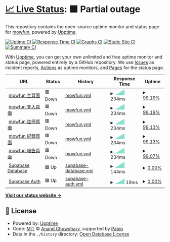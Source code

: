 # [📈 Live Status](https://mowfun.github.io/upptime): <!--live status--> **🟧 Partial outage**

This repository contains the open-source uptime monitor and status page for [mowfun](https://mowfun.github.io/upptime), powered by [Upptime](https://github.com/upptime/upptime).

[![Uptime CI](https://github.com/mowfun/upptime/workflows/Uptime%20CI/badge.svg)](https://github.com/mowfun/upptime/actions?query=workflow%3A%22Uptime+CI%22)
[![Response Time CI](https://github.com/mowfun/upptime/workflows/Response%20Time%20CI/badge.svg)](https://github.com/mowfun/upptime/actions?query=workflow%3A%22Response+Time+CI%22)
[![Graphs CI](https://github.com/mowfun/upptime/workflows/Graphs%20CI/badge.svg)](https://github.com/mowfun/upptime/actions?query=workflow%3A%22Graphs+CI%22)
[![Static Site CI](https://github.com/mowfun/upptime/workflows/Static%20Site%20CI/badge.svg)](https://github.com/mowfun/upptime/actions?query=workflow%3A%22Static+Site+CI%22)
[![Summary CI](https://github.com/mowfun/upptime/workflows/Summary%20CI/badge.svg)](https://github.com/mowfun/upptime/actions?query=workflow%3A%22Summary+CI%22)

With [Upptime](https://upptime.js.org), you can get your own unlimited and free uptime monitor and status page, powered entirely by a GitHub repository. We use [Issues](https://github.com/mowfun/upptime/issues) as incident reports, [Actions](https://github.com/mowfun/upptime/actions) as uptime monitors, and [Pages](https://mowfun.github.io/upptime) for the status page.

<!--start: status pages-->
<!-- This summary is generated by Upptime (https://github.com/upptime/upptime) -->
<!-- Do not edit this manually, your changes will be overwritten -->
<!-- prettier-ignore -->
| URL | Status | History | Response Time | Uptime |
| --- | ------ | ------- | ------------- | ------ |
| <img alt="" src="https://icons.duckduckgo.com/ip3/your-mowfun-site.com.ico" height="13"> [mowfun 主頁面](https://your-mowfun-site.com) | 🟥 Down | [mowfun.yml](https://github.com/tzumowfun/mowfun/commits/HEAD/history/mowfun.yml) | <details><summary><img alt="Response time graph" src="./graphs/mowfun/response-time-week.png" height="20"> 234ms</summary><br><a href="https://status.your-domain.com/history/mowfun"><img alt="Response time 234" src="https://img.shields.io/endpoint?url=https%3A%2F%2Fraw.githubusercontent.com%2Ftzumowfun%2Fmowfun%2FHEAD%2Fapi%2Fmowfun%2Fresponse-time.json"></a><br><a href="https://status.your-domain.com/history/mowfun"><img alt="24-hour response time 234" src="https://img.shields.io/endpoint?url=https%3A%2F%2Fraw.githubusercontent.com%2Ftzumowfun%2Fmowfun%2FHEAD%2Fapi%2Fmowfun%2Fresponse-time-day.json"></a><br><a href="https://status.your-domain.com/history/mowfun"><img alt="7-day response time 234" src="https://img.shields.io/endpoint?url=https%3A%2F%2Fraw.githubusercontent.com%2Ftzumowfun%2Fmowfun%2FHEAD%2Fapi%2Fmowfun%2Fresponse-time-week.json"></a><br><a href="https://status.your-domain.com/history/mowfun"><img alt="30-day response time 234" src="https://img.shields.io/endpoint?url=https%3A%2F%2Fraw.githubusercontent.com%2Ftzumowfun%2Fmowfun%2FHEAD%2Fapi%2Fmowfun%2Fresponse-time-month.json"></a><br><a href="https://status.your-domain.com/history/mowfun"><img alt="1-year response time 234" src="https://img.shields.io/endpoint?url=https%3A%2F%2Fraw.githubusercontent.com%2Ftzumowfun%2Fmowfun%2FHEAD%2Fapi%2Fmowfun%2Fresponse-time-year.json"></a></details> | <details><summary><a href="https://status.your-domain.com/history/mowfun">99.19%</a></summary><a href="https://status.your-domain.com/history/mowfun"><img alt="All-time uptime 99.19%" src="https://img.shields.io/endpoint?url=https%3A%2F%2Fraw.githubusercontent.com%2Ftzumowfun%2Fmowfun%2FHEAD%2Fapi%2Fmowfun%2Fuptime.json"></a><br><a href="https://status.your-domain.com/history/mowfun"><img alt="24-hour uptime 99.19%" src="https://img.shields.io/endpoint?url=https%3A%2F%2Fraw.githubusercontent.com%2Ftzumowfun%2Fmowfun%2FHEAD%2Fapi%2Fmowfun%2Fuptime-day.json"></a><br><a href="https://status.your-domain.com/history/mowfun"><img alt="7-day uptime 99.19%" src="https://img.shields.io/endpoint?url=https%3A%2F%2Fraw.githubusercontent.com%2Ftzumowfun%2Fmowfun%2FHEAD%2Fapi%2Fmowfun%2Fuptime-week.json"></a><br><a href="https://status.your-domain.com/history/mowfun"><img alt="30-day uptime 99.19%" src="https://img.shields.io/endpoint?url=https%3A%2F%2Fraw.githubusercontent.com%2Ftzumowfun%2Fmowfun%2FHEAD%2Fapi%2Fmowfun%2Fuptime-month.json"></a><br><a href="https://status.your-domain.com/history/mowfun"><img alt="1-year uptime 99.19%" src="https://img.shields.io/endpoint?url=https%3A%2F%2Fraw.githubusercontent.com%2Ftzumowfun%2Fmowfun%2FHEAD%2Fapi%2Fmowfun%2Fuptime-year.json"></a></details>
| <img alt="" src="https://icons.duckduckgo.com/ip3/your-mowfun-site.com.ico" height="13"> [mowfun 登入頁面](https://your-mowfun-site.com/login) | 🟥 Down | [mowfun.yml](https://github.com/tzumowfun/mowfun/commits/HEAD/history/mowfun.yml) | <details><summary><img alt="Response time graph" src="./graphs/mowfun/response-time-week.png" height="20"> 234ms</summary><br><a href="https://status.your-domain.com/history/mowfun"><img alt="Response time 234" src="https://img.shields.io/endpoint?url=https%3A%2F%2Fraw.githubusercontent.com%2Ftzumowfun%2Fmowfun%2FHEAD%2Fapi%2Fmowfun%2Fresponse-time.json"></a><br><a href="https://status.your-domain.com/history/mowfun"><img alt="24-hour response time 234" src="https://img.shields.io/endpoint?url=https%3A%2F%2Fraw.githubusercontent.com%2Ftzumowfun%2Fmowfun%2FHEAD%2Fapi%2Fmowfun%2Fresponse-time-day.json"></a><br><a href="https://status.your-domain.com/history/mowfun"><img alt="7-day response time 234" src="https://img.shields.io/endpoint?url=https%3A%2F%2Fraw.githubusercontent.com%2Ftzumowfun%2Fmowfun%2FHEAD%2Fapi%2Fmowfun%2Fresponse-time-week.json"></a><br><a href="https://status.your-domain.com/history/mowfun"><img alt="30-day response time 234" src="https://img.shields.io/endpoint?url=https%3A%2F%2Fraw.githubusercontent.com%2Ftzumowfun%2Fmowfun%2FHEAD%2Fapi%2Fmowfun%2Fresponse-time-month.json"></a><br><a href="https://status.your-domain.com/history/mowfun"><img alt="1-year response time 234" src="https://img.shields.io/endpoint?url=https%3A%2F%2Fraw.githubusercontent.com%2Ftzumowfun%2Fmowfun%2FHEAD%2Fapi%2Fmowfun%2Fresponse-time-year.json"></a></details> | <details><summary><a href="https://status.your-domain.com/history/mowfun">99.19%</a></summary><a href="https://status.your-domain.com/history/mowfun"><img alt="All-time uptime 99.19%" src="https://img.shields.io/endpoint?url=https%3A%2F%2Fraw.githubusercontent.com%2Ftzumowfun%2Fmowfun%2FHEAD%2Fapi%2Fmowfun%2Fuptime.json"></a><br><a href="https://status.your-domain.com/history/mowfun"><img alt="24-hour uptime 99.19%" src="https://img.shields.io/endpoint?url=https%3A%2F%2Fraw.githubusercontent.com%2Ftzumowfun%2Fmowfun%2FHEAD%2Fapi%2Fmowfun%2Fuptime-day.json"></a><br><a href="https://status.your-domain.com/history/mowfun"><img alt="7-day uptime 99.19%" src="https://img.shields.io/endpoint?url=https%3A%2F%2Fraw.githubusercontent.com%2Ftzumowfun%2Fmowfun%2FHEAD%2Fapi%2Fmowfun%2Fuptime-week.json"></a><br><a href="https://status.your-domain.com/history/mowfun"><img alt="30-day uptime 99.19%" src="https://img.shields.io/endpoint?url=https%3A%2F%2Fraw.githubusercontent.com%2Ftzumowfun%2Fmowfun%2FHEAD%2Fapi%2Fmowfun%2Fuptime-month.json"></a><br><a href="https://status.your-domain.com/history/mowfun"><img alt="1-year uptime 99.19%" src="https://img.shields.io/endpoint?url=https%3A%2F%2Fraw.githubusercontent.com%2Ftzumowfun%2Fmowfun%2FHEAD%2Fapi%2Fmowfun%2Fuptime-year.json"></a></details>
| <img alt="" src="https://icons.duckduckgo.com/ip3/your-mowfun-site.com.ico" height="13"> [mowfun 註冊頁面](https://your-mowfun-site.com/register) | 🟥 Down | [mowfun.yml](https://github.com/tzumowfun/mowfun/commits/HEAD/history/mowfun.yml) | <details><summary><img alt="Response time graph" src="./graphs/mowfun/response-time-week.png" height="20"> 234ms</summary><br><a href="https://status.your-domain.com/history/mowfun"><img alt="Response time 234" src="https://img.shields.io/endpoint?url=https%3A%2F%2Fraw.githubusercontent.com%2Ftzumowfun%2Fmowfun%2FHEAD%2Fapi%2Fmowfun%2Fresponse-time.json"></a><br><a href="https://status.your-domain.com/history/mowfun"><img alt="24-hour response time 234" src="https://img.shields.io/endpoint?url=https%3A%2F%2Fraw.githubusercontent.com%2Ftzumowfun%2Fmowfun%2FHEAD%2Fapi%2Fmowfun%2Fresponse-time-day.json"></a><br><a href="https://status.your-domain.com/history/mowfun"><img alt="7-day response time 234" src="https://img.shields.io/endpoint?url=https%3A%2F%2Fraw.githubusercontent.com%2Ftzumowfun%2Fmowfun%2FHEAD%2Fapi%2Fmowfun%2Fresponse-time-week.json"></a><br><a href="https://status.your-domain.com/history/mowfun"><img alt="30-day response time 234" src="https://img.shields.io/endpoint?url=https%3A%2F%2Fraw.githubusercontent.com%2Ftzumowfun%2Fmowfun%2FHEAD%2Fapi%2Fmowfun%2Fresponse-time-month.json"></a><br><a href="https://status.your-domain.com/history/mowfun"><img alt="1-year response time 234" src="https://img.shields.io/endpoint?url=https%3A%2F%2Fraw.githubusercontent.com%2Ftzumowfun%2Fmowfun%2FHEAD%2Fapi%2Fmowfun%2Fresponse-time-year.json"></a></details> | <details><summary><a href="https://status.your-domain.com/history/mowfun">99.13%</a></summary><a href="https://status.your-domain.com/history/mowfun"><img alt="All-time uptime 99.13%" src="https://img.shields.io/endpoint?url=https%3A%2F%2Fraw.githubusercontent.com%2Ftzumowfun%2Fmowfun%2FHEAD%2Fapi%2Fmowfun%2Fuptime.json"></a><br><a href="https://status.your-domain.com/history/mowfun"><img alt="24-hour uptime 99.13%" src="https://img.shields.io/endpoint?url=https%3A%2F%2Fraw.githubusercontent.com%2Ftzumowfun%2Fmowfun%2FHEAD%2Fapi%2Fmowfun%2Fuptime-day.json"></a><br><a href="https://status.your-domain.com/history/mowfun"><img alt="7-day uptime 99.13%" src="https://img.shields.io/endpoint?url=https%3A%2F%2Fraw.githubusercontent.com%2Ftzumowfun%2Fmowfun%2FHEAD%2Fapi%2Fmowfun%2Fuptime-week.json"></a><br><a href="https://status.your-domain.com/history/mowfun"><img alt="30-day uptime 99.13%" src="https://img.shields.io/endpoint?url=https%3A%2F%2Fraw.githubusercontent.com%2Ftzumowfun%2Fmowfun%2FHEAD%2Fapi%2Fmowfun%2Fuptime-month.json"></a><br><a href="https://status.your-domain.com/history/mowfun"><img alt="1-year uptime 99.13%" src="https://img.shields.io/endpoint?url=https%3A%2F%2Fraw.githubusercontent.com%2Ftzumowfun%2Fmowfun%2FHEAD%2Fapi%2Fmowfun%2Fuptime-year.json"></a></details>
| <img alt="" src="https://icons.duckduckgo.com/ip3/your-mowfun-site.com.ico" height="13"> [mowfun 紀錄頁面](https://your-mowfun-site.com/records) | 🟥 Down | [mowfun.yml](https://github.com/tzumowfun/mowfun/commits/HEAD/history/mowfun.yml) | <details><summary><img alt="Response time graph" src="./graphs/mowfun/response-time-week.png" height="20"> 234ms</summary><br><a href="https://status.your-domain.com/history/mowfun"><img alt="Response time 234" src="https://img.shields.io/endpoint?url=https%3A%2F%2Fraw.githubusercontent.com%2Ftzumowfun%2Fmowfun%2FHEAD%2Fapi%2Fmowfun%2Fresponse-time.json"></a><br><a href="https://status.your-domain.com/history/mowfun"><img alt="24-hour response time 234" src="https://img.shields.io/endpoint?url=https%3A%2F%2Fraw.githubusercontent.com%2Ftzumowfun%2Fmowfun%2FHEAD%2Fapi%2Fmowfun%2Fresponse-time-day.json"></a><br><a href="https://status.your-domain.com/history/mowfun"><img alt="7-day response time 234" src="https://img.shields.io/endpoint?url=https%3A%2F%2Fraw.githubusercontent.com%2Ftzumowfun%2Fmowfun%2FHEAD%2Fapi%2Fmowfun%2Fresponse-time-week.json"></a><br><a href="https://status.your-domain.com/history/mowfun"><img alt="30-day response time 234" src="https://img.shields.io/endpoint?url=https%3A%2F%2Fraw.githubusercontent.com%2Ftzumowfun%2Fmowfun%2FHEAD%2Fapi%2Fmowfun%2Fresponse-time-month.json"></a><br><a href="https://status.your-domain.com/history/mowfun"><img alt="1-year response time 234" src="https://img.shields.io/endpoint?url=https%3A%2F%2Fraw.githubusercontent.com%2Ftzumowfun%2Fmowfun%2FHEAD%2Fapi%2Fmowfun%2Fresponse-time-year.json"></a></details> | <details><summary><a href="https://status.your-domain.com/history/mowfun">99.13%</a></summary><a href="https://status.your-domain.com/history/mowfun"><img alt="All-time uptime 99.13%" src="https://img.shields.io/endpoint?url=https%3A%2F%2Fraw.githubusercontent.com%2Ftzumowfun%2Fmowfun%2FHEAD%2Fapi%2Fmowfun%2Fuptime.json"></a><br><a href="https://status.your-domain.com/history/mowfun"><img alt="24-hour uptime 99.13%" src="https://img.shields.io/endpoint?url=https%3A%2F%2Fraw.githubusercontent.com%2Ftzumowfun%2Fmowfun%2FHEAD%2Fapi%2Fmowfun%2Fuptime-day.json"></a><br><a href="https://status.your-domain.com/history/mowfun"><img alt="7-day uptime 99.13%" src="https://img.shields.io/endpoint?url=https%3A%2F%2Fraw.githubusercontent.com%2Ftzumowfun%2Fmowfun%2FHEAD%2Fapi%2Fmowfun%2Fuptime-week.json"></a><br><a href="https://status.your-domain.com/history/mowfun"><img alt="30-day uptime 99.13%" src="https://img.shields.io/endpoint?url=https%3A%2F%2Fraw.githubusercontent.com%2Ftzumowfun%2Fmowfun%2FHEAD%2Fapi%2Fmowfun%2Fuptime-month.json"></a><br><a href="https://status.your-domain.com/history/mowfun"><img alt="1-year uptime 99.13%" src="https://img.shields.io/endpoint?url=https%3A%2F%2Fraw.githubusercontent.com%2Ftzumowfun%2Fmowfun%2FHEAD%2Fapi%2Fmowfun%2Fuptime-year.json"></a></details>
| <img alt="" src="https://icons.duckduckgo.com/ip3/your-mowfun-site.com.ico" height="13"> [mowfun 報告頁面](https://your-mowfun-site.com/reports) | 🟥 Down | [mowfun.yml](https://github.com/tzumowfun/mowfun/commits/HEAD/history/mowfun.yml) | <details><summary><img alt="Response time graph" src="./graphs/mowfun/response-time-week.png" height="20"> 234ms</summary><br><a href="https://status.your-domain.com/history/mowfun"><img alt="Response time 234" src="https://img.shields.io/endpoint?url=https%3A%2F%2Fraw.githubusercontent.com%2Ftzumowfun%2Fmowfun%2FHEAD%2Fapi%2Fmowfun%2Fresponse-time.json"></a><br><a href="https://status.your-domain.com/history/mowfun"><img alt="24-hour response time 234" src="https://img.shields.io/endpoint?url=https%3A%2F%2Fraw.githubusercontent.com%2Ftzumowfun%2Fmowfun%2FHEAD%2Fapi%2Fmowfun%2Fresponse-time-day.json"></a><br><a href="https://status.your-domain.com/history/mowfun"><img alt="7-day response time 234" src="https://img.shields.io/endpoint?url=https%3A%2F%2Fraw.githubusercontent.com%2Ftzumowfun%2Fmowfun%2FHEAD%2Fapi%2Fmowfun%2Fresponse-time-week.json"></a><br><a href="https://status.your-domain.com/history/mowfun"><img alt="30-day response time 234" src="https://img.shields.io/endpoint?url=https%3A%2F%2Fraw.githubusercontent.com%2Ftzumowfun%2Fmowfun%2FHEAD%2Fapi%2Fmowfun%2Fresponse-time-month.json"></a><br><a href="https://status.your-domain.com/history/mowfun"><img alt="1-year response time 234" src="https://img.shields.io/endpoint?url=https%3A%2F%2Fraw.githubusercontent.com%2Ftzumowfun%2Fmowfun%2FHEAD%2Fapi%2Fmowfun%2Fresponse-time-year.json"></a></details> | <details><summary><a href="https://status.your-domain.com/history/mowfun">99.07%</a></summary><a href="https://status.your-domain.com/history/mowfun"><img alt="All-time uptime 99.07%" src="https://img.shields.io/endpoint?url=https%3A%2F%2Fraw.githubusercontent.com%2Ftzumowfun%2Fmowfun%2FHEAD%2Fapi%2Fmowfun%2Fuptime.json"></a><br><a href="https://status.your-domain.com/history/mowfun"><img alt="24-hour uptime 99.07%" src="https://img.shields.io/endpoint?url=https%3A%2F%2Fraw.githubusercontent.com%2Ftzumowfun%2Fmowfun%2FHEAD%2Fapi%2Fmowfun%2Fuptime-day.json"></a><br><a href="https://status.your-domain.com/history/mowfun"><img alt="7-day uptime 99.07%" src="https://img.shields.io/endpoint?url=https%3A%2F%2Fraw.githubusercontent.com%2Ftzumowfun%2Fmowfun%2FHEAD%2Fapi%2Fmowfun%2Fuptime-week.json"></a><br><a href="https://status.your-domain.com/history/mowfun"><img alt="30-day uptime 99.07%" src="https://img.shields.io/endpoint?url=https%3A%2F%2Fraw.githubusercontent.com%2Ftzumowfun%2Fmowfun%2FHEAD%2Fapi%2Fmowfun%2Fuptime-month.json"></a><br><a href="https://status.your-domain.com/history/mowfun"><img alt="1-year uptime 99.07%" src="https://img.shields.io/endpoint?url=https%3A%2F%2Fraw.githubusercontent.com%2Ftzumowfun%2Fmowfun%2FHEAD%2Fapi%2Fmowfun%2Fuptime-year.json"></a></details>
| <img alt="" src="https://icons.duckduckgo.com/ip3/wmjleoufkrurqyclafcl.supabase.co.ico" height="13"> [Supabase Database](https://wmjleoufkrurqyclafcl.supabase.co/rest/v1/) | 🟩 Up | [supabase-database.yml](https://github.com/tzumowfun/mowfun/commits/HEAD/history/supabase-database.yml) | <details><summary><img alt="Response time graph" src="./graphs/supabase-database/response-time-week.png" height="20"> 144ms</summary><br><a href="https://status.your-domain.com/history/supabase-database"><img alt="Response time 144" src="https://img.shields.io/endpoint?url=https%3A%2F%2Fraw.githubusercontent.com%2Ftzumowfun%2Fmowfun%2FHEAD%2Fapi%2Fsupabase-database%2Fresponse-time.json"></a><br><a href="https://status.your-domain.com/history/supabase-database"><img alt="24-hour response time 144" src="https://img.shields.io/endpoint?url=https%3A%2F%2Fraw.githubusercontent.com%2Ftzumowfun%2Fmowfun%2FHEAD%2Fapi%2Fsupabase-database%2Fresponse-time-day.json"></a><br><a href="https://status.your-domain.com/history/supabase-database"><img alt="7-day response time 144" src="https://img.shields.io/endpoint?url=https%3A%2F%2Fraw.githubusercontent.com%2Ftzumowfun%2Fmowfun%2FHEAD%2Fapi%2Fsupabase-database%2Fresponse-time-week.json"></a><br><a href="https://status.your-domain.com/history/supabase-database"><img alt="30-day response time 144" src="https://img.shields.io/endpoint?url=https%3A%2F%2Fraw.githubusercontent.com%2Ftzumowfun%2Fmowfun%2FHEAD%2Fapi%2Fsupabase-database%2Fresponse-time-month.json"></a><br><a href="https://status.your-domain.com/history/supabase-database"><img alt="1-year response time 144" src="https://img.shields.io/endpoint?url=https%3A%2F%2Fraw.githubusercontent.com%2Ftzumowfun%2Fmowfun%2FHEAD%2Fapi%2Fsupabase-database%2Fresponse-time-year.json"></a></details> | <details><summary><a href="https://status.your-domain.com/history/supabase-database">0.00%</a></summary><a href="https://status.your-domain.com/history/supabase-database"><img alt="All-time uptime 0.00%" src="https://img.shields.io/endpoint?url=https%3A%2F%2Fraw.githubusercontent.com%2Ftzumowfun%2Fmowfun%2FHEAD%2Fapi%2Fsupabase-database%2Fuptime.json"></a><br><a href="https://status.your-domain.com/history/supabase-database"><img alt="24-hour uptime 0.00%" src="https://img.shields.io/endpoint?url=https%3A%2F%2Fraw.githubusercontent.com%2Ftzumowfun%2Fmowfun%2FHEAD%2Fapi%2Fsupabase-database%2Fuptime-day.json"></a><br><a href="https://status.your-domain.com/history/supabase-database"><img alt="7-day uptime 0.00%" src="https://img.shields.io/endpoint?url=https%3A%2F%2Fraw.githubusercontent.com%2Ftzumowfun%2Fmowfun%2FHEAD%2Fapi%2Fsupabase-database%2Fuptime-week.json"></a><br><a href="https://status.your-domain.com/history/supabase-database"><img alt="30-day uptime 0.00%" src="https://img.shields.io/endpoint?url=https%3A%2F%2Fraw.githubusercontent.com%2Ftzumowfun%2Fmowfun%2FHEAD%2Fapi%2Fsupabase-database%2Fuptime-month.json"></a><br><a href="https://status.your-domain.com/history/supabase-database"><img alt="1-year uptime 0.00%" src="https://img.shields.io/endpoint?url=https%3A%2F%2Fraw.githubusercontent.com%2Ftzumowfun%2Fmowfun%2FHEAD%2Fapi%2Fsupabase-database%2Fuptime-year.json"></a></details>
| <img alt="" src="https://icons.duckduckgo.com/ip3/wmjleoufkrurqyclafcl.supabase.co.ico" height="13"> [Supabase Auth](https://wmjleoufkrurqyclafcl.supabase.co/auth/v1/settings) | 🟩 Up | [supabase-auth.yml](https://github.com/tzumowfun/mowfun/commits/HEAD/history/supabase-auth.yml) | <details><summary><img alt="Response time graph" src="./graphs/supabase-auth/response-time-week.png" height="20"> 19ms</summary><br><a href="https://status.your-domain.com/history/supabase-auth"><img alt="Response time 19" src="https://img.shields.io/endpoint?url=https%3A%2F%2Fraw.githubusercontent.com%2Ftzumowfun%2Fmowfun%2FHEAD%2Fapi%2Fsupabase-auth%2Fresponse-time.json"></a><br><a href="https://status.your-domain.com/history/supabase-auth"><img alt="24-hour response time 19" src="https://img.shields.io/endpoint?url=https%3A%2F%2Fraw.githubusercontent.com%2Ftzumowfun%2Fmowfun%2FHEAD%2Fapi%2Fsupabase-auth%2Fresponse-time-day.json"></a><br><a href="https://status.your-domain.com/history/supabase-auth"><img alt="7-day response time 19" src="https://img.shields.io/endpoint?url=https%3A%2F%2Fraw.githubusercontent.com%2Ftzumowfun%2Fmowfun%2FHEAD%2Fapi%2Fsupabase-auth%2Fresponse-time-week.json"></a><br><a href="https://status.your-domain.com/history/supabase-auth"><img alt="30-day response time 19" src="https://img.shields.io/endpoint?url=https%3A%2F%2Fraw.githubusercontent.com%2Ftzumowfun%2Fmowfun%2FHEAD%2Fapi%2Fsupabase-auth%2Fresponse-time-month.json"></a><br><a href="https://status.your-domain.com/history/supabase-auth"><img alt="1-year response time 19" src="https://img.shields.io/endpoint?url=https%3A%2F%2Fraw.githubusercontent.com%2Ftzumowfun%2Fmowfun%2FHEAD%2Fapi%2Fsupabase-auth%2Fresponse-time-year.json"></a></details> | <details><summary><a href="https://status.your-domain.com/history/supabase-auth">0.00%</a></summary><a href="https://status.your-domain.com/history/supabase-auth"><img alt="All-time uptime 0.00%" src="https://img.shields.io/endpoint?url=https%3A%2F%2Fraw.githubusercontent.com%2Ftzumowfun%2Fmowfun%2FHEAD%2Fapi%2Fsupabase-auth%2Fuptime.json"></a><br><a href="https://status.your-domain.com/history/supabase-auth"><img alt="24-hour uptime 0.00%" src="https://img.shields.io/endpoint?url=https%3A%2F%2Fraw.githubusercontent.com%2Ftzumowfun%2Fmowfun%2FHEAD%2Fapi%2Fsupabase-auth%2Fuptime-day.json"></a><br><a href="https://status.your-domain.com/history/supabase-auth"><img alt="7-day uptime 0.00%" src="https://img.shields.io/endpoint?url=https%3A%2F%2Fraw.githubusercontent.com%2Ftzumowfun%2Fmowfun%2FHEAD%2Fapi%2Fsupabase-auth%2Fuptime-week.json"></a><br><a href="https://status.your-domain.com/history/supabase-auth"><img alt="30-day uptime 0.00%" src="https://img.shields.io/endpoint?url=https%3A%2F%2Fraw.githubusercontent.com%2Ftzumowfun%2Fmowfun%2FHEAD%2Fapi%2Fsupabase-auth%2Fuptime-month.json"></a><br><a href="https://status.your-domain.com/history/supabase-auth"><img alt="1-year uptime 0.00%" src="https://img.shields.io/endpoint?url=https%3A%2F%2Fraw.githubusercontent.com%2Ftzumowfun%2Fmowfun%2FHEAD%2Fapi%2Fsupabase-auth%2Fuptime-year.json"></a></details>

<!--end: status pages-->

[**Visit our status website →**](https://mowfun.github.io/upptime)

## 📄 License

- Powered by: [Upptime](https://github.com/upptime/upptime)
- Code: [MIT](./LICENSE) © [Anand Chowdhary](https://anandchowdhary.com), supported by [Pabio](https://pabio.com)
- Data in the `./history` directory: [Open Database License](https://opendatacommons.org/licenses/odbl/1-0/)
